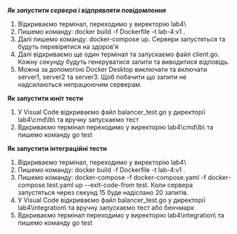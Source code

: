 ***Як запустити сервера і відпрявляти повідомлення***

1) Відкриваємо термінал, переходимо у виректорію lab4\
2) Пишемо команду: docker build -f Dockerfile -t lab-4:v1 .
3) Далі пишемо команду: docker-compose up. Сервери запустяться та будуть перевірятися на здоров'я
4) Далі відкриваємо ще один термінал та запускаємо файл client.go. Кожну секунду будуть генеруватися запити та виводитися відповідь.
5) Можна за допомогою Docker Desktop виключати та включати server1, server2 та server3. Щоб побачити що запити не надсилаються непрацюючим серверам.

**Як запустити юніт тести**

1) У Visual Code відкриваємо файл balancer_test.go у директорії lab4\cmd\lb\ та вручну запускаємо тест
2) Вдкриваємо термінал переходимо у виректорію lab4\cmd\lb\ та пишемо команду go test

**Як запустити інтеграційні тести**

1) Відкриваємо термінал, переходимо у виректорію lab4\
2) Пишемо команду: docker build -f Dockerfile -t lab-4:v1 .
3) Пишемо команду: docker-compose -f docker-compose.yaml -f docker-compose.test.yaml up --exit-code-from test. Коли сервера запустяться через секунд 15 буде надіслано 20 запитів.
4) У Visual Code відкриваємо файл balancer_test.go у директорії lab4\integration\ та вручну запускаємо тест або бенчмарк
5) Вдкриваємо термінал переходимо у виректорію lab4\integration\ та пишемо команду go test
